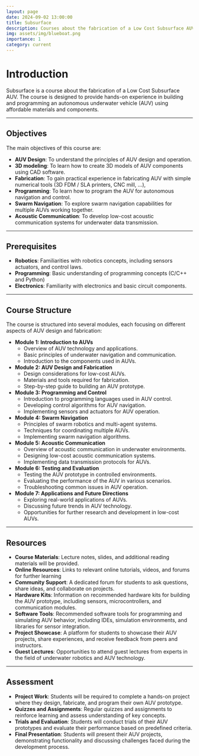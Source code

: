 ```yaml
---
layout: page
date: 2024-09-02 13:00:00
title: Subsurface
description: Courses about the fabrication of a Low Cost Subsurface AUV
img: assets/img/blueboat.png
importance: 1
category: current
---
```


# Introduction

Subsurface is a course about the fabrication of a Low Cost Subsurface AUV. The course is designed to provide hands-on experience in building and programming an autonomous underwater vehicle (AUV) using affordable materials and components.

---

## Objectives

The main objectives of this course are:
- **AUV Design**: To understand the principles of AUV design and operation.
- **3D modeling**: To learn how to create 3D models of AUV components using CAD software.
- **Fabrication**: To gain practical experience in fabricating AUV with simple numerical tools (3D FDM / SLA printers, CNC mill, ...),
- **Programming**: To learn how to program the AUV for autonomous navigation and control.
- **Swarm Navigation**: To explore swarm navigation capabilities for multiple AUVs working together.
- **Acoustic Communication**: To develop low-cost acoustic communication systems for underwater data transmission.

---

## Prerequisites
- **Robotics**: Familiarities with robotics concepts, including sensors actuators, and control laws.
- **Programming**: Basic understanding of programming concepts (C/C++ and Python)
- **Electronics**: Familiarity with electronics and basic circuit components.

---

## Course Structure
The course is structured into several modules, each focusing on different aspects of AUV design and fabrication:
- **Module 1: Introduction to AUVs**
  - Overview of AUV technology and applications.
  - Basic principles of underwater navigation and communication.
  - Introduction to the components used in AUVs.
- **Module 2: AUV Design and Fabrication**
  -  Design considerations for low-cost AUVs.
  - Materials and tools required for fabrication.
  - Step-by-step guide to building an AUV prototype.
- **Module 3: Programming and Control**
  - Introduction to programming languages used in AUV control.
  - Developing control algorithms for AUV navigation.
  - Implementing sensors and actuators for AUV operation.
- **Module 4: Swarm Navigation**
  - Principles of swarm robotics and multi-agent systems.
  - Techniques for coordinating multiple AUVs.
  - Implementing swarm navigation algorithms.
- **Module 5: Acoustic Communication**
  - Overview of acoustic communication in underwater environments.
  - Designing low-cost acoustic communication systems.
  - Implementing data transmission protocols for AUVs.
- **Module 6: Testing and Evaluation**
  - Testing the AUV prototype in controlled environments.
  - Evaluating the performance of the AUV in various scenarios.
  - Troubleshooting common issues in AUV operation.
- **Module 7: Applications and Future Directions**
  - Exploring real-world applications of AUVs.
  - Discussing future trends in AUV technology.
  - Opportunities for further research and development in low-cost AUVs.

---

## Resources
- **Course Materials**: Lecture notes, slides, and additional reading materials will be provided.
- **Online Resources**: Links to relevant online tutorials, videos, and forums for further learning
- **Community Support**: A dedicated forum for students to ask questions, share ideas, and collaborate on projects.
- **Hardware Kits**: Information on recommended hardware kits for building the AUV prototype, including sensors, microcontrollers, and communication modules.
- **Software Tools**: Recommended software tools for programming and simulating AUV behavior, including IDEs, simulation environments, and libraries for sensor integration.
- **Project Showcase**: A platform for students to showcase their AUV projects, share experiences, and receive feedback from peers and instructors.
- **Guest Lectures**: Opportunities to attend guest lectures from experts in the field of underwater robotics and AUV technology.

---

## Assessment
- **Project Work**: Students will be required to complete a hands-on project where they design, fabricate, and program their own AUV prototype.
- **Quizzes and Assignments**: Regular quizzes and assignments to reinforce learning and assess understanding of key concepts.
- **Trials and Evaluation**: Students will conduct trials of their AUV prototypes and evaluate their performance based on predefined criteria.
- **Final Presentation**: Students will present their AUV projects, demonstrating functionality and discussing challenges faced during the development process.